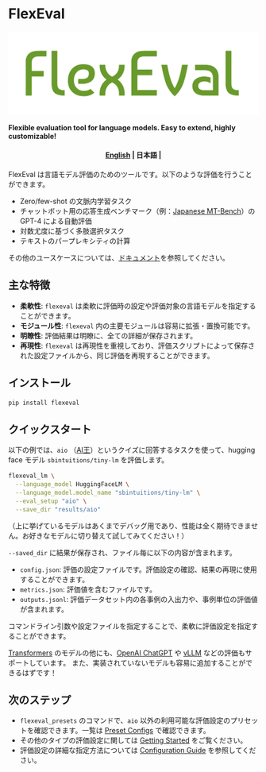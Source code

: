 # FlexEval

![logo](docs/assets/logo.png)

**Flexible evaluation tool for language models. Easy to extend, highly customizable!**

<h4 align="center">
    <p>
        <a href="https://github.com/sbintuitions/flexeval/">English</a> |
        <b>日本語</b> |
    </p>
</h4>

FlexEval は言語モデル評価のためのツールです。以下のような評価を行うことができます。

* Zero/few-shot の文脈内学習タスク
* チャットボット用の応答生成ベンチマーク（例：[Japanese MT-Bench](https://github.com/Stability-AI/FastChat/tree/jp-stable/fastchat/llm_judge)）の GPT-4 による自動評価
* 対数尤度に基づく多肢選択タスク
* テキストのパープレキシティの計算

その他のユースケースについては、[ドキュメント](https://sbintuitions.github.io/flexeval/)を参照してください。

## 主な特徴

* **柔軟性**: `flexeval` は柔軟に評価時の設定や評価対象の言語モデルを指定することができます。
* **モジュール性**: `flexeval` 内の主要モジュールは容易に拡張・置換可能です。
* **明瞭性**: 評価結果は明瞭に、全ての詳細が保存されます。
* **再現性**: `flexeval` は再現性を重視しており、評価スクリプトによって保存された設定ファイルから、同じ評価を再現することができます。

## インストール

```bash
pip install flexeval
```

## クイックスタート

以下の例では、`aio` （[AI王](https://sites.google.com/view/project-aio/home)）というクイズに回答するタスクを使って、hugging face モデル `sbintuitions/tiny-lm` を評価します。

```bash
flexeval_lm \
  --language_model HuggingFaceLM \
  --language_model.model_name "sbintuitions/tiny-lm" \
  --eval_setup "aio" \
  --save_dir "results/aio"
```
（上に挙げているモデルはあくまでデバッグ用であり、性能は全く期待できません。お好きなモデルに切り替えて試してみてください！）

`--saved_dir` に結果が保存され、ファイル毎に以下の内容が含まれます。

* `config.json`: 評価の設定ファイルです。評価設定の確認、結果の再現に使用することができます。
* `metrics.json`: 評価値を含むファイルです。
* `outputs.jsonl`: 評価データセット内の各事例の入出力や、事例単位の評価値が含まれます。

コマンドライン引数や設定ファイルを指定することで、柔軟に評価設定を指定することができます。

[Transformers](https://github.com/huggingface/transformers) のモデルの他にも、[OpenAI ChatGPT](https://openai.com/index/openai-api/) や [vLLM](https://github.com/vllm-project/vllm) などの評価もサポートしています。
また、実装されていないモデルも容易に追加することができるはずです！

## 次のステップ
* `flexeval_presets` のコマンドで、`aio` 以外の利用可能な評価設定のプリセットを確認できます。一覧は [Preset Configs](https://sbintuitions.github.io/flexeval/preset_configs/) で確認できます。
* その他のタイプの評価設定に関しては [Getting Started](https://sbintuitions.github.io/flexeval/getting_started/) をご覧ください。
* 評価設定の詳細な指定方法については [Configuration Guide](https://sbintuitions.github.io/flexeval/configuration_guide/) を参照してください。
